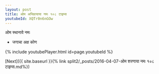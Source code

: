```yaml
---
layout: post
title: ओम अभिप्रायाया नमः १०८ टाइम्स
youtubeId: XQTr0n6nGOw
---
```

 
 
 ओम स्थानावे नमः  
 
 -  जगाचा अक्ष कोण 
 
  
 
  
 
 
 
 
 
 


{% include youtubePlayer.html id=page.youtubeId %}
 
[Next]({{ site.baseurl }}{% link  split2/_posts/2016-04-07-ओम शरणाया नमः १०८ टाइम्स.md%})
 
